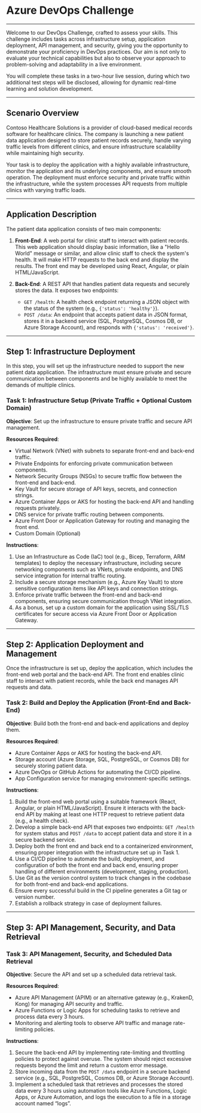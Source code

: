 # Azure DevOps Challenge
---
Welcome to our DevOps Challenge, crafted to assess your skills. This challenge includes tasks across infrastructure setup, application deployment, API management, and security, giving you the opportunity to demonstrate your proficiency in DevOps practices. Our aim is not only to evaluate your technical capabilities but also to observe your approach to problem-solving and adaptability in a live environment.

You will complete these tasks in a two-hour live session, during which two additional test steps will be disclosed, allowing for dynamic real-time learning and solution development.

---
## Scenario Overview

Contoso Healthcare Solutions is a provider of cloud-based medical records software for healthcare clinics. The company is launching a new patient data application designed to store patient records securely, handle varying traffic levels from different clinics, and ensure infrastructure scalability while maintaining high security.

Your task is to deploy the application with a highly available infrastructure, monitor the application and its underlying components, and ensure smooth operation. The deployment must enforce security and private traffic within the infrastructure, while the system processes API requests from multiple clinics with varying traffic loads.

---

## Application Description

The patient data application consists of two main components:

1. **Front-End**: A web portal for clinic staff to interact with patient records. This web application should display basic information, like a "Hello World" message or similar, and allow clinic staff to check the system's health. It will make HTTP requests to the back end and display the results. The front end may be developed using React, Angular, or plain HTML/JavaScript.

2. **Back-End**: A REST API that handles patient data requests and securely stores the data. It exposes two endpoints:
   - `GET /health`: A health check endpoint returning a JSON object with the status of the system (e.g., `{'status': 'healthy'}`).
   - `POST /data`: An endpoint that accepts patient data in JSON format, stores it in a backend service (SQL, PostgreSQL, Cosmos DB, or Azure Storage Account), and responds with `{'status': 'received'}`.

---

## Step 1: Infrastructure Deployment

In this step, you will set up the infrastructure needed to support the new patient data application. The infrastructure must ensure private and secure communication between components and be highly available to meet the demands of multiple clinics.

### Task 1: Infrastructure Setup (Private Traffic + Optional Custom Domain)

**Objective**: Set up the infrastructure to ensure private traffic and secure API management.

**Resources Required**:
- Virtual Network (VNet) with subnets to separate front-end and back-end traffic.
- Private Endpoints for enforcing private communication between components.
- Network Security Groups (NSGs) to secure traffic flow between the front-end and back-end.
- Key Vault for secure storage of API keys, secrets, and connection strings.
- Azure Container Apps or AKS for hosting the back-end API and handling requests privately.
- DNS service for private traffic routing between components.
- Azure Front Door or Application Gateway for routing and managing the front end.
- Custom Domain (Optional)

**Instructions**:
1. Use an Infrastructure as Code (IaC) tool (e.g., Bicep, Terraform, ARM templates) to deploy the necessary infrastructure, including secure networking components such as VNets, private endpoints, and DNS service integration for internal traffic routing.
2. Include a secure storage mechanism (e.g., Azure Key Vault) to store sensitive configuration items like API keys and connection strings.
3. Enforce private traffic between the front-end and back-end components, ensuring secure communication through VNet integration.
4. As a bonus, set up a custom domain for the application using SSL/TLS certificates for secure access via Azure Front Door or Application Gateway.

---

## Step 2: Application Deployment and Management

Once the infrastructure is set up, deploy the application, which includes the front-end web portal and the back-end API. The front end enables clinic staff to interact with patient records, while the back end manages API requests and data.

### Task 2: Build and Deploy the Application (Front-End and Back-End)

**Objective**: Build both the front-end and back-end applications and deploy them.

**Resources Required**:
- Azure Container Apps or AKS for hosting the back-end API.
- Storage account (Azure Storage, SQL, PostgreSQL, or Cosmos DB) for securely storing patient data.
- Azure DevOps or GitHub Actions for automating the CI/CD pipeline.
- App Configuration service for managing environment-specific settings.

**Instructions**:
1. Build the front-end web portal using a suitable framework (React, Angular, or plain HTML/JavaScript). Ensure it interacts with the back-end API by making at least one HTTP request to retrieve patient data (e.g., a health check).
2. Develop a simple back-end API that exposes two endpoints: `GET /health` for system status and `POST /data` to accept patient data and store it in a secure backend service.
3. Deploy both the front end and back end to a containerized environment, ensuring proper integration with the infrastructure set up in Task 1.
4. Use a CI/CD pipeline to automate the build, deployment, and configuration of both the front end and back end, ensuring proper handling of different environments (development, staging, production).
5. Use Git as the version control system to track changes in the codebase for both front-end and back-end applications.
6. Ensure every successful build in the CI pipeline generates a Git tag or version number.
7. Establish a rollback strategy in case of deployment failures.

---

## Step 3: API Management, Security, and Data Retrieval

### Task 3: API Management, Security, and Scheduled Data Retrieval

**Objective**: Secure the API and set up a scheduled data retrieval task.

**Resources Required**:
- Azure API Management (APIM) or an alternative gateway (e.g., KrakenD, Kong) for managing API security and traffic.
- Azure Functions or Logic Apps for scheduling tasks to retrieve and process data every 3 hours.
- Monitoring and alerting tools to observe API traffic and manage rate-limiting policies.

**Instructions**:
1. Secure the back-end API by implementing rate-limiting and throttling policies to protect against overuse. The system should reject excessive requests beyond the limit and return a custom error message.
2. Store incoming data from the `POST /data` endpoint in a secure backend service (e.g., SQL, PostgreSQL, Cosmos DB, or Azure Storage Account).
3. Implement a scheduled task that retrieves and processes the stored data every 3 hours using automation tools like Azure Functions, Logic Apps, or Azure Automation, and logs the execution to a file in a storage account named “logs”.
